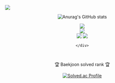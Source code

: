 <img src="https://capsule-render.vercel.app/api?type=waving&color=auto&height=200&section=header&text=JIK_GitHub&fontSize=90" />
<div align=center>

![Anurag's GitHub stats](https://github-readme-stats.vercel.app/api?username=lee-young-jik&show_icons=true&theme=radical)

<img src="https://img.shields.io/badge/apachehadoop-blue?style=for-the-badge&logo=apachehadoop&logoColor=white">

<div>
	<div>
		<img src="https://img.shields.io/badge/apachehadoop-blue?style=for-the-badge&logo=apachehadoop&logoColor=white">
	</div>
	<div>
		<img src="https://img.shields.io/badge/mysql-#4479A1?style=for-the-badge&logo=mysql&logoColor=white">
 		 <img src="https://img.shields.io/badge/apachehadoop-blue?style=for-the-badge&logo=apachehadoop&logoColor=white">
  
	</div>
 
</div>



</div>

<!--
**lee-young-jik/lee-young-jik** is a ✨ _special_ ✨ repository because its `README.md` (this file) appears on your GitHub profile.

Here are some ideas to get you started:

- 🔭 I’m currently working on ...
- 🌱 I’m currently learning ...
- 👯 I’m looking to collaborate on ...
- 🤔 I’m looking for help with ...
- 💬 Ask me about ...
- 📫 How to reach me: ...
- 😄 Pronouns: ...
- ⚡ Fun fact: ...
-->



<div align=center>
<br>
<p>🏆 Baekjoon solved rank 🏆</p>
	
[![Solved.ac Profile](http://mazassumnida.wtf/api/v2/generate_badge?boj=aglyj0225)](https://solved.ac/aglyj0225)
</div>


